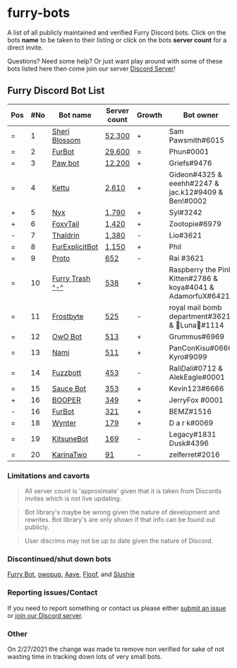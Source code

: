 # furry-bots

A list of all publicly maintained and verified Furry Discord bots. Click on the bots **name** to be taken to their listing or click on the bots **server count** for a direct  invite.

Questions? Need some help? Or just want play around with some of these bots listed here then come join our server [Discord Server](https://discord.gg/c4q5GMN2n4)!



## Furry Discord Bot List

| Pos | #No | Bot name | Server count | Growth | Bot owner | Bot lib
| --- | --- | -------- | -------------| ----- | ----------- | ---------- |
| = | 1 | [Sheri Blossom](https://discord.bots.gg/bots/346702890368368640) | [52,300](https://discord.com/oauth2/authorize?client_id=346702890368368640&scope=applications.commands%20bot) | + | Sam Pawsmith#6015 | Discord.py
| = | 2 | [FurBot](https://discord.bots.gg/bots/174186616422662144) | [29,600](https://discord.com/oauth2/authorize?client_id=174176308396425217&scope=applications.commands%20bot) | = | Phun#0001 | Discordie
| = | 3 | [Paw bot](https://discord.bots.gg/bots/663823539672973353) | [12,200](https://discord.com/oauth2/authorize?client_id=663823539672973353&scope=applications.commands%20bot) | + | Griefs#9476 | Discord.js
| = | 4 | [Kettu](https://discord.bots.gg/bots/667131062941384757) | [2,610](https://discord.com/oauth2/authorize?client_id=667131062941384757&scope=applications.commands%20bot) | + | Gideon#4325 & eeehh#2247 & jac.k12#9409 & Ben!#0002 | Discord.js
| + | 5 | [Nyx](https://discord.bots.gg/bots/600206352916414464) | [1,790](https://discord.com/oauth2/authorize?client_id=600206352916414464&scope=applications.commands%20bot) | + | Syl#3242 | Eris
| + | 6 | [FoxyTail](https://discord.bots.gg/bots/716682147749953616) | [1,420](https://discord.com/oauth2/authorize?client_id=716682147749953616&scope=applications.commands%20bot) | + | Zootopie#6979 | Discord.js
| - | 7 | [Thaldrin](https://discord.bots.gg/bots/434662676547764244) | [1,380](https://discord.com/oauth2/authorize?client_id=434662676547764244&scope=applications.commands%20bot) | - | Lio#3621 | Discord.js
| = | 8 | [FurExplicitBot](https://discord.bots.gg/bots/534828939198070824) | [1,150](https://discord.com/oauth2/authorize?=&client_id=534828939198070824&scope=applications.commands%20bot) | + | Phil | Flipper#3621 | Discord.js
| = | 9 | [Proto](https://discord.bots.gg/bots/724601984241369100) | [652](https://discord.com/oauth2/authorize?client_id=724601984241369100&scope=applications.commands%20bot) | - | Rai #3621 | Discord.net
| = | 10 | [Furry Trash ^-^](https://top.gg/bot/417900655601254420) | [538](https://discord.com/oauth2/authorize?client_id=417900655601254420&scope=applications.commands%20bot) | + | Raspberry the Pink Kitten#2786 & koya#4041 & AdamorfuX#6421 | Discord.py
| = | 11 | [Frostbyte](https://discord.boats/bot/732233716604076075) | [525](https://discord.com/oauth2/authorize?client_id=732233716604076075&scope=applications.commands%20bot) | - | royal mail bomb department#3621 & 🌸Luna🌸#1114 | Discord.py
| = | 12 | [OwO Bot](https://top.gg/bot/517201738646945803) | [513](https://discord.com/oauth2/authorize?client_id=517201738646945803&scope=applications.commands%20bot) | + | Grummus#6969 | Unknown
| = | 13 | [Nami](https://top.gg/bot/747612596982513724) | [511](https://discord.com/oauth2/authorize?client_id=747612596982513724&scope=applications.commands%20bot) | + | PanConKisu#0666 Kyro#9099 | Unknown
| = | 14 | [Fuzzbott](https://top.gg/bot/730633518992064514) | [453](https://discord.com/oauth2/authorize?client_id=730633518992064514&scope=applications.commands%20bot) | - | RaliDali#0712 & AlekEagle#0001 | Eris
| = | 15 | [Sauce Bot](https://discord.bots.gg/bots/730158145489338409) | [353](https://discord.com/oauth2/authorize?client_id=730158145489338409&scope=applications.commands%20bot) | + | Kevin123#6666 | Discord.js
| + | 16 | [BOOPER](https://discord.bots.gg/bots/759083323275608096) | [349](https://discord.com/oauth2/authorize?client_id=759083323275608096&scope=applications.commands%20bot) | + | JerryFox #0001 | Discord.js
| - | 16 | [FurBot](https://top.gg/bot/716259432878702633) | [321](https://discord.com/oauth2/authorize?client_id=716259432878702633&scope=applications.commands%20bot) | + | BEMZ#1516 | Discord.py
| = | 18 | [Wynter](https://discords.com/bots/bot/548269826020343809) | [179](https://discord.com/oauth2/authorize?client_id=548269826020343809&scope=applications.commands%20bot) | + | D a r k#0069 | Discord.js
| = | 19 | [KitsuneBot](https://discord.bots.gg/bots/738229595626668102) | [169](https://discord.com/oauth2/authorize?client_id=738229595626668102&scope=applications.commands%20bot) | - | Legacy#1831 Dusk#4396 | Unknown
| = | 20 | [KarinaTwo](https://top.gg/bot/793530706319114261) | [91](https://discord.com/oauth2/authorize?client_id=793530706319114261&scope=applications.commands%20bot) | - | zelferret#2016 | Discord.js


### Limitations and cavorts

> All server count is 'approximate' given that it is taken from Discords invites which is not live updating.

> Bot library's maybe be wrong given the nature of development and rewrites. Bot library's are only shown if that info can be found out publicly.

> User discrims may not be up to date given the nature of Discord.

### Discontinued/shut down bots

[Furry Bot](https://discord.com/oauth2/authorize?client_id=398251412246495233&scope=applications.commands%20bot), [owopup](https://discord.com/oauth2/authorize?client_id=365255872181567489&scope=applications.commands%20bot), [Aave](https://discord.com/oauth2/authorize?client_id=486185195989368852&scope=applications.commands%20bot), [Floof](https://discord.com/oauth2/authorize?client_id=780116896775274538&scope=applications.commands%20bot), and [Slushie](https://discord.com/oauth2/authorize?client_id=670786019037020188&scope=applications.commands%20bot)

### Reporting issues/Contact

If you need to report something or contact us please either [submit an issue](https://github.com/Gideon-foxo/furry-bots/issues/new) or [join our Discord server](https://discord.gg/c4q5GMN2n4).

### Other

On 2/27/2021 the change was made to remove non verified for sake of not wasting time in tracking down lots of very small bots.
